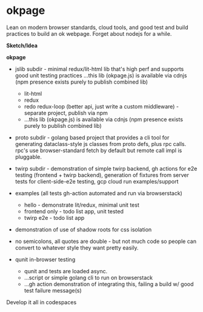 # okpage
Lean on modern browser standards, cloud tools, and good test and build practices to build an ok webpage. Forget about nodejs for a while.

**Sketch/Idea**

**okpage** 
* jslib subdir - minimal redux/lit-html lib that's high perf and supports good unit testing practices ...this lib (okpage.js) is available via cdnjs (npm presence exists purely to publish combined lib)
  * lit-html
  * redux
  * redo redux-loop (better api, just write a custom middleware) - separate project, publish via npm
  * ...this lib (okpage.js) is available via cdnjs (npm presence exists purely to publish combined lib)
* proto subdir - golang based project that provides a cli tool for generating dataclass-style  js classes from proto defs, plus rpc calls. rpc's use browser-standard fetch by default but remote call impl is pluggable. 
* twirp subdir - demonstration of simple twirp backend, gh actions for e2e testing (frontend + twirp backend), generation of fixtures from server tests for client-side-e2e testing, gcp cloud run examples/support
* examples (all tests gh-action automated and run via browserstack)
  * hello - demonstrate lit/redux, minimal unit test
  * frontend only - todo list app, unit tested
  * twirp e2e - todo list app

* demonstration of use of shadow roots for css isolation
* no semicolons, all quotes are double - but not much code so people can convert to whatever style they want pretty easily.
* qunit in-browser testing
  * qunit and tests are loaded async. 
  * ...script or simple golang cli to run on browserstack
  * ...gh action demonstration of integrating this, failing a build w/ good test failure message(s)

Develop it all in codespaces
